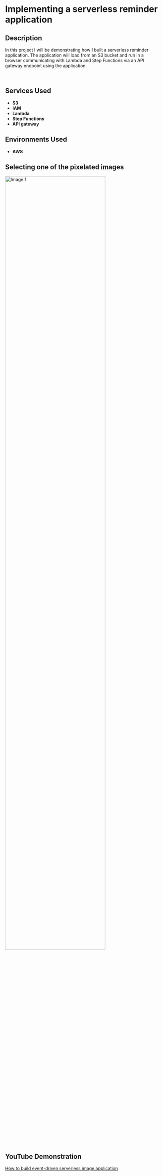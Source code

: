 <h1>Implementing a serverless reminder application</h1>

<h2>Description</h2>

In this project I will be demonstrating how I built a serverless reminder application. The application will load from an S3 bucket and run in a browser communicating with Lambda and Step Functions via an API gateway endpoint using the application.

<br />


<h2>Services Used</h2>

- <b>S3</b>
- <b>IAM</b> 
- <b>Lambda</b>
- <b>Step Functions</b> 
- <b>API gateway</b>

<h2>Environments Used </h2>

- <b>AWS</b>


<h2>Selecting one of the pixelated images</h2>

<img src="https://i.imgur.com/m3FRkYg.png" height="80%" width="80%" alt="Image 1"/>


<h2>YouTube Demonstration </h2>

[How to build event-driven serverless image application](https://youtu.be/gA0x_mbkN-c)



</p>
